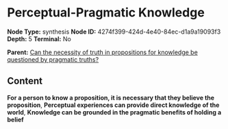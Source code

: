 # Perceptual-Pragmatic Knowledge

**Node Type:** synthesis
**Node ID:** 4274f399-424d-4e40-84ec-d1a9a19093f3
**Depth:** 5
**Terminal:** No

**Parent:** [Can the necessity of truth in propositions for knowledge be questioned by pragmatic truths?](can-the-necessity-of-truth-in-propositions-for-knowledge-be-questioned-by-pragmatic-truths-antithesis-83cbea22-722e-405c-b064-118458be5d00.md)

## Content

**For a person to know a proposition, it is necessary that they believe the proposition**, **Perceptual experiences can provide direct knowledge of the world**, **Knowledge can be grounded in the pragmatic benefits of holding a belief**
